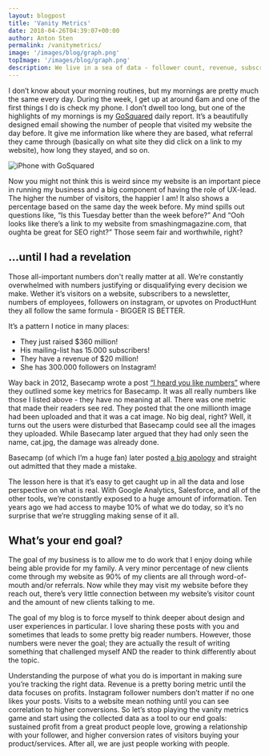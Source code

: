 ```yaml
---
layout: blogpost
title: 'Vanity Metrics'
date: 2018-04-26T04:39:07+00:00
author: Anton Sten
permalink: /vanitymetrics/
image: '/images/blog/graph.png'
topImage: '/images/blog/graph.png'
description: We live in a sea of data - follower count, revenue, subscribers, website visits. What if I told you they are just Vanity Metrics and don't mean much?
---
```


I don’t know about your morning routines, but my mornings are pretty much the same every day. During the week, I get up at around 6am and one of the first things I do is check my phone. I don’t dwell too long, but one of the highlights of my mornings is my [GoSquared](https://www.gosquared.com) daily report. It’s a beautifully designed email showing the number of people that visited my website the day before. It give me information like where they are based, what referral they came through (basically on what site they did click on a link to my website), how long they stayed, and so on. 

![iPhone with GoSquared](/images/blog/gosquared.jpg)

Now you might not think this is weird since my website is an important piece in running my business and a big component of having the role of UX-lead. The higher the number of visitors, the happier I am! It also shows a percentage based on the same day the week before. My mind spills out questions like, “Is this Tuesday better than the week before?” And “Ooh looks like there’s a link to my website from smashingmagazine.com, that oughta be great for SEO right?” Those seem fair and worthwhile, right?

## …until I had a revelation
Those all-important numbers don't really matter at all. We’re constantly overwhelmed with numbers justifying or disqualifying every decision we make. Wether it’s visitors on a website, subscribers to a newsletter, numbers of employees, followers on instagram, or upvotes on ProductHunt they all follow the same formula - BIGGER IS BETTER. 

It’s a pattern I notice in many places:
- They just raised $360 million! 
- His mailing-list has 15.000 subscribers!
- They have a revenue of $20 million! 
- She has 300.000 followers on Instagram!

Way back in 2012, Basecamp wrote a post [“I heard you like numbers”](https://signalvnoise.com/posts/3076-i-heard-you-like-numbers) where they outlined some key metrics for Basecamp. It was all really numbers like those I listed above - they have no meaning at all. There was one metric that made their readers see red. They posted that the one millionth image had been uploaded and that it was a cat image. No big deal, right? Well, it turns out the users were disturbed that Basecamp could see all the images they uploaded. While Basecamp later argued that they had only seen the name, cat.jpg, the damage was already done. 

Basecamp (of which I’m a huge fan) later posted [a big apology](https://signalvnoise.com/posts/3078-trust-is-fragile) and straight out admitted that they made a mistake. 

The lesson here is that it’s easy to get caught up in all the data and lose perspective on what is real. With Google Analytics, Salesforce, and all of the other tools, we’re constantly exposed to a huge amount of information. Ten years ago we had access to maybe 10% of what we do today, so it’s no surprise that we’re struggling making sense of it all. 

## What’s your end goal?
The goal of my business is to allow me to do work that I enjoy doing while being able provide for my family. A very minor percentage of new clients come through my website as 90% of my clients are all through word-of-mouth and/or referrals. Now while they may visit my website before they reach out, there’s very little connection between my website’s visitor count and the amount of new clients talking to me. 

The goal of my blog is to force myself to think deeper about design and user experiences in particular. I love sharing these posts with you and sometimes that leads to some pretty big reader numbers. However, those numbers were never the goal; they are actually the result of writing something that challenged myself AND the reader to think differently about the topic. 

Understanding the purpose of what you do is important in making sure you’re tracking the right data. Revenue is a pretty boring metric until the data focuses on profits. Instagram follower numbers don’t matter if no one likes your posts. Visits to a website mean nothing until you can see correlation to higher conversions. So let’s stop playing the vanity metrics game and start using the collected data as a tool to our end goals: sustained profit from a great product people love, growing a relationship with your follower, and higher conversion rates of visitors buying your product/services.  After all, we are just people working with people. 
